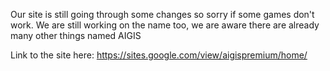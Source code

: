 Our site is still going through some changes so sorry if some games don't work. We are still working on the name too, we are aware there are already many other things named AIGIS


Link to the site here:
https://sites.google.com/view/aigispremium/home/
